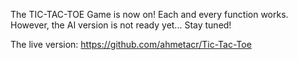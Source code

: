 The TIC-TAC-TOE Game is now on! 
Each and every function works. However, the AI version is not ready yet...
Stay tuned!

The live version: https://github.com/ahmetacr/Tic-Tac-Toe
